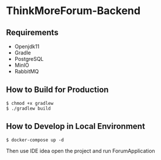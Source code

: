 # ThinkMoreForum-Backend

## Requirements

* Openjdk11  
* Gradle
* PostgreSQL
* MinIO
* RabbitMQ

## How to Build for Production
```shell
$ chmod +x gradlew
$ ./gradlew build
```

## How to Develop in Local Environment
```shell
$ docker-compose up -d
```
Then use IDE idea open the project and run ForumApplication
